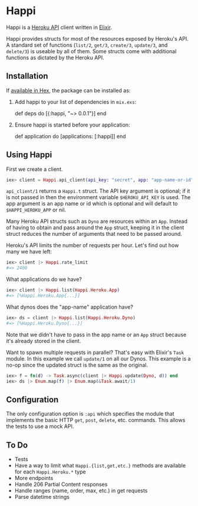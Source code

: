 # Happi

Happi is a
[Heroku API](https://devcenter.heroku.com/articles/platform-api-reference)
client written in [Elixir](http://elixir-lang.org/).

Happi provides structs for most of the resources exposed by Heroku's API. A
standard set of functions (`list/2`, `get/3`, `create/3`, `update/3`, and
`delete/3`) is useable by all of them. Some structs come with additional
functions as dictated by the Heroku API.

## Installation

If [available in Hex](https://hex.pm/docs/publish), the package can be
installed as:

  1. Add happi to your list of dependencies in `mix.exs`:

        def deps do
          [{:happi, "~> 0.0.1"}]
        end

  2. Ensure happi is started before your application:

        def application do
          [applications: [:happi]]
        end

## Using Happi

First we create a client.

```elixir
iex> client = Happi.api_client(api_key: "secret", app: "app-name-or-id")
```

`api_client/1` returns a `Happi.t` struct. The API key argument is optional;
if it is not passed in then the environment variable `$HEROKU_API_KEY` is
used. The app argument is an app name or id which is optional and will
default to `$HAPPI_HEROKU_APP` or nil.

Many Heroku API structs such as `Dyno` are resources within an `App`.
Instead of having to obtain and pass around the `App` struct, keeping it in
the client struct reduces the number of arguments that need to be passed
around.

Heroku's API limits the number of requests per hour. Let's find out how many
we have left:

```elixir
iex> client |> Happi.rate_limit
#=> 2400
```

What applications do we have?

```elixir
iex> client |> Happi.list(Happi.Heroku.App)
#=> [%Happi.Heroku.App{...}]
```

What dynos does the "app-name" application have?

```elixir
iex> ds = client |> Happi.list(Happi.Heroku.Dyno)
#=> [%Happi.Heroku.Dyno{...}]
```

Note that we didn't have to pass in the app name or an `App` struct because
it's already stored in the client.

Want to spawn multiple requests in parallel? That's easy with Elixir's
`Task` module. In this example we call `update/1` on all our Dynos. This
example is a no-op since the updated struct is the same as the original.

```elixir
iex> f = fn(d) -> Task.async(client |> Happi.update(Dyno, d)) end
iex> ds |> Enum.map(f) |> Enum.map(&Task.await/1)
```

## Configuration

The only configuration option is `:api` which specifies the module that
implements the basic HTTP `get`, `post`, `delete`, etc. commands. This
allows the tests to use a mock API.

## To Do

- Tests
- Have a way to limit what `Happi.{list,get,etc.}` methods are available for
  each `Happi.Heroku.*` type
- More endpoints
- Handle 206 Partial Content responses
- Handle ranges (name, order, max, etc.) in get requests
- Parse datetime strings
